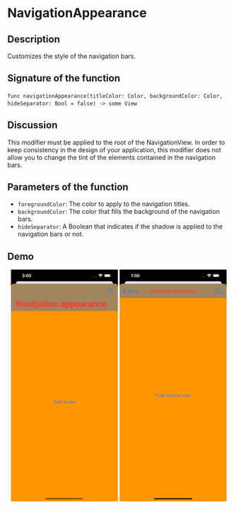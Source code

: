 # NavigationAppearance

## Description
Customizes the style of the navigation bars.

## Signature of the function
`func navigationAppearance(titleColor: Color, backgroundColor: Color, hideSeparator: Bool = false) -> some View`

## Discussion
This modifier must be applied to the root of the NavigationView.
In order to keep consistency in the design of your application, this modifier does not allow you to change the tint of the elements contained in the navigation bars.

## Parameters of the function
- `foregroundColor`: The color to apply to the navigation titles.
- `backgroundColor`: The color that fills the background of the navigation bars.
- `hideSeparator`: A Boolean that indicates if the shadow is applied to the navigation bars or not.

## Demo
<p align="center">
<img src="/Documentation/Assets/NavigationAppearanceLarge.png" width="48%">  
<img src="/Documentation/Assets/NavigationAppearanceInline.png" width="48%">
</p>
